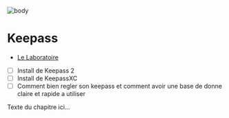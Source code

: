 ![body](https://banzaihobby.com/cdn/shop/files/Aoshima_Initial_D_Takumi_Fujiwara_AE86_Trueno_Project_D_Specification_-_BanzaiHobby-254450.jpg?v=1717061182&width=1100)

# **Keepass**

- [Le Laboratoire](/Docs.md)

- [ ] Install de Keepass 2
- [ ] Install de KeepassXC
- [ ] Comment bien regler son keepass et comment avoir une base de donne claire et rapide a utiliser

Texte du chapitre ici...